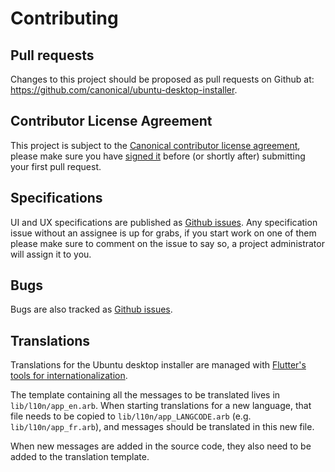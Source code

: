 # Contributing

## Pull requests

Changes to this project should be proposed as pull requests on Github at: <https://github.com/canonical/ubuntu-desktop-installer>.

## Contributor License Agreement

This project is subject to the [Canonical contributor license agreement](https://ubuntu.com/legal/contributors), please make sure you have [signed it](https://ubuntu.com/legal/contributors/agreement) before (or shortly after) submitting your first pull request.

## Specifications

UI and UX specifications are published as [Github issues](https://github.com/canonical/ubuntu-desktop-installer/issues?q=is%3Aissue+label%3Aspecification+sort%3Acreated-asc).
Any specification issue without an assignee is up for grabs, if you start work on one of them please make sure to comment on the issue to say so, a project administrator will assign it to you.

## Bugs

Bugs are also tracked as [Github issues](https://github.com/canonical/ubuntu-desktop-installer/issues?q=is%3Aissue+label%3Abug).

## Translations

Translations for the Ubuntu desktop installer are managed with [Flutter's tools for internationalization](https://flutter.dev/docs/development/accessibility-and-localization/internationalization).

The template containing all the messages to be translated lives in `lib/l10n/app_en.arb`. When starting translations for a new language, that file needs to be copied to `lib/l10n/app_LANGCODE.arb` (e.g. `lib/l10n/app_fr.arb`), and messages should be translated in this new file.

When new messages are added in the source code, they also need to be added to the translation template.